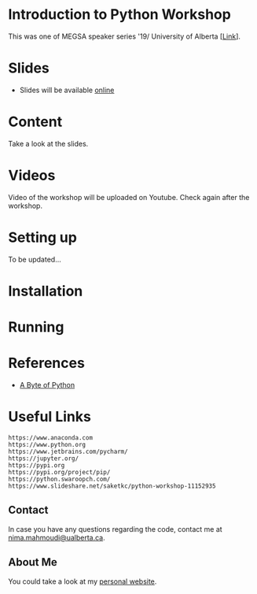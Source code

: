 # Introduction to Python Workshop

This was one of MEGSA speaker series '19/ University of Alberta \[[Link](https://sites.ualberta.ca/~megsa/index.html)\].

# Slides

- Slides will be available [online](http://nima-dev.com/python-workshop-megsa-2019/)

# Content

Take a look at the slides.

# Videos

Video of the workshop will be uploaded on Youtube. Check again after the workshop.

# Setting up

To be updated...

# Installation

# Running

# References

- [A Byte of Python](https://python.swaroopch.com/)

# Useful Links

```
https://www.anaconda.com
https://www.python.org
https://www.jetbrains.com/pycharm/
https://jupyter.org/
https://pypi.org
https://pypi.org/project/pip/
https://python.swaroopch.com/
https://www.slideshare.net/saketkc/python-workshop-11152935
```

## Contact

In case you have any questions regarding the code, contact me at nima.mahmoudi@ualberta.ca.

## About Me

You could take a look at my [personal website](http://nima-dev.com).
